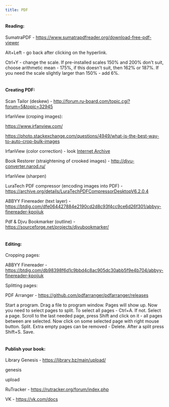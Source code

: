 ```yaml
---
title: PDF
---
```


#### Reading:

SumatraPDF - <https://www.sumatrapdfreader.org/download-free-pdf-viewer>

Alt+Left - go back after clicking on the hyperlink.

Ctrl+Y - change the scale. If pre-installed scales 150% and 200% don't suit, choose arithmetic mean - 175%, if this doesn't suit, then 162% or 187%. If you need the scale slightly larger than 150% - add 6%.
<br><br>

#### Creating PDF:

Scan Tailor (deskew) - <http://forum.ru-board.com/topic.cgi?forum=5&topic=32945>

IrfanView (croping images):

<https://www.irfanview.com/>

<https://photo.stackexchange.com/questions/4949/what-is-the-best-way-to-auto-crop-bulk-images>

IrfanView (color correction) - look [Internet Archive](/en/internet-archive)

Book Restorer (straightening of crooked images) - <http://djvu-converter.narod.ru/>

IrfanView (sharpen)

LuraTech PDF compressor (encoding images into PDF) - <https://archive.org/details/LuraTechPDFCompressorDesktopV6.2.0.4>

ABBYY Finereader (text layer) - <https://btdig.com/dfe064427884e2190cd2d8c93f4cc9ce6d26f301/abbyy-finereader-kpojiuk>

Pdf & Djvu Bookmarker (outline) - <https://sourceforge.net/projects/djvubookmarker/>
<br><br>

#### Editing:

Cropping pages:

ABBYY Finereader - <https://btdig.com/db98398f6d1c9bbd4c8ac905dc30abb5f9e4b704/abbyy-finereader-kpojiuk>

Splitting pages:

PDF Arranger - <https://github.com/pdfarranger/pdfarranger/releases>

Start a program. Drag a file to program window. Pages will show up. Now you need to select pages to split. To select all pages - Ctrl+A. If not. Select a page. Scroll to the last needed page, press Shift and click on it - all pages between are selected. Now click on some selected page with right mouse button. Split. Extra empty pages can be removed - Delete. After a split press Shift+S. Save.
<br><br>

#### Publish your book:

Library Genesis - <https://library.bz/main/upload/>

genesis

upload

RuTracker - <https://rutracker.org/forum/index.php>

VK - <https://vk.com/docs>